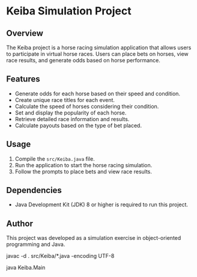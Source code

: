 # Keiba Simulation Project

## Overview
The Keiba project is a horse racing simulation application that allows users to participate in virtual horse races. Users can place bets on horses, view race results, and generate odds based on horse performance.

## Features
- Generate odds for each horse based on their speed and condition.
- Create unique race titles for each event.
- Calculate the speed of horses considering their condition.
- Set and display the popularity of each horse.
- Retrieve detailed race information and results.
- Calculate payouts based on the type of bet placed.

## Usage
1. Compile the `src/Keiba.java` file.
2. Run the application to start the horse racing simulation.
3. Follow the prompts to place bets and view race results.

## Dependencies
- Java Development Kit (JDK) 8 or higher is required to run this project.

## Author
This project was developed as a simulation exercise in object-oriented programming and Java.


javac -d . src/Keiba/*.java -encoding UTF-8

java Keiba.Main
